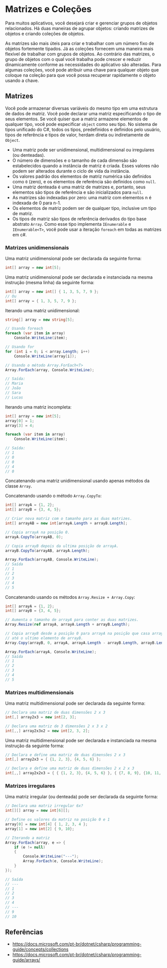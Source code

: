 # Matrizes e Coleções

Para muitos aplicativos, você desejará criar e gerenciar grupos de objetos relacionados. Há duas maneiras de agrupar objetos: criando matrizes de objetos e criando coleções de objetos.

As matrizes são mais úteis para criar e trabalhar com um número fixo de objetos fortemente tipados. Já as coleções fornecem uma maneira mais flexível de trabalhar com grupos de objetos. Ao contrário das matrizes, o grupo de objetos com o qual você trabalha pode crescer e reduzir dinamicamente conforme as necessidades do aplicativo são alteradas. Para algumas coleções, você pode atribuir uma chave para qualquer objeto que coloque na coleção para que você possa recuperar rapidamente o objeto usando a chave.

## Matrizes

Você pode armazenar diversas variáveis do mesmo tipo em uma estrutura de dados de matriz. Você pode declarar uma matriz especificando o tipo de seus elementos. Se você quiser que a matriz armazene elementos de qualquer tipo, você pode especificar `object` como seu tipo. No sistema de tipos unificado do C#, todos os tipos, predefinidos e definidos pelo usuário, tipos de referência e tipos de valor, herdam direta ou indiretamente de `Object`.

- Uma matriz pode ser unidimensional, multidimensional ou irregulares (ou denteadas).
- O número de dimensões e o tamanho de cada dimensão são estabelecidos quando a instância de matriz é criada. Esses valores não podem ser alterados durante o ciclo de vida da instância.
- Os valores padrão dos elementos de matriz numérica são definidos como `0` (zero), e os elementos de referência são definidos como `null`.
- Uma matriz denteada é uma matriz de matrizes e, portanto, seus elementos são tipos de referência e são inicializados para `null`.
- As matrizes são indexadas por zero: uma matriz com elementos n é indexada de 0 para n-1.
- Os elementos de matriz podem ser de qualquer tipo, inclusive um tipo de matriz.
- Os tipos de matriz são tipos de referência derivados do tipo base abstrato `Array`. Como esse tipo implementa `IEnumerable` e `IEnumerable<T>`, você pode usar a iteração `foreach` em todas as matrizes em c#.

### Matrizes unidimensionais

Uma matriz unidimensional pode ser declarada da seguinte forma:

```c#
int[] array = new int[5];
```

Uma matriz unidimensional pode ser declarada e instanciada na mesma instrução (mesma linha) da seguinte forma:

```c#
int[] array = new int[] { 1, 3, 5, 7, 9 };
// Ou
int[] array = { 1, 3, 5, 7, 9 };
```

Iterando uma matriz unidimensional:

```c#
string[] array = new string[5];

// Usando foreach
foreach (var item in array)
    Console.WriteLine(item);

// Usando for
for (int i = 0; i < array.Length; i++)
    Console.WriteLine(array[i]);

// Usando o método Array.ForEach<T>
Array.ForEach(array, Console.WriteLine);

// Saída:
// Maria
// João
// Sara
// Lucas
```

Iterando uma matriz incompleta:

```c#
int[] array = new int[5];
array[0] = 1;
array[3] = 4;

foreach (var item in array)
    Console.WriteLine(item);

// Saída:
// 1
// 0
// 0
// 4
// 0
```

Concatenando uma matriz unidimensional usando apenas métodos da classe `Array`.

Concatenando usando o método `Array.CopyTo`:

```c#
int[] arrayA = {1, 2};
int[] arrayB = {3, 4, 5};

// Criar nova matriz com o tamanho para as duas matrizes.
int[] arrayAB = new int[arrayA.Length + arrayB.Length];

// Copia arrayA na posição 0.
arrayA.CopyTo(arrayAB, 0);

// Copia arrayB depois da ultima posição de arrayA.
arrayB.CopyTo(arrayAB, arrayA.Length);

Array.ForEach(arrayAB, Console.WriteLine);
// Saída
// 1
// 2
// 3
// 4
// 5
```

Concatenando usando os métodos `Array.Resize + Array.Copy`:

```c#
int[] arrayA = {1, 2};
int[] arrayB = {3, 4, 5};

// Aumenta o tamanho de arrayA para conter as duas matrizes.
Array.Resize(ref arrayA, arrayA.Length + arrayB.Length);

// Copia arrayB desde a posição 0 para arrayA na posição que casa arrayB 
// até o ultimo elemento de arrayB.
Array.Copy(arrayB, 0, arrayA, arrayA.Length - arrayB.Length, arrayB.Length);

Array.ForEach(arrayA, Console.WriteLine);
// Saída
// 1
// 2
// 3
// 4
// 5
```

### Matrizes multidimensionais

Uma matriz multidimensional pode ser declarada da seguinte forma:

```c#
// Declara uma matriz de duas dimensões 2 x 3
int[,] array2x3 = new int[2, 3];

// Declara uma matriz de 3 dimensões 2 x 3 x 2
int[,,] array2x3x2 = new int[2, 3, 2];
```

Uma matriz multidimensional pode ser declarada e instanciada na mesma instrução da seguinte forma:

```c#
// Declara e define uma matriz de duas dimensões 2 x 3
int[,] array2x3 = { {1, 2, 3}, {4, 5, 6} };

// Declara e define uma matriz de duas dimensões 2 x 2 x 3
int[,,] array2x2x3 = { { {1, 2, 3}, {4, 5, 6} }, { {7, 8, 9}, {10, 11, 12} } };
```

### Matrizes irregulares

Uma matriz irregular (ou denteada) pode ser declarada da seguinte forma:

```c#
// Declara uma matriz irregular 6x?
int[][] array = new int[6][];

// Define os valores da matriz na posição 0 e 1
array[0] = new int[4] { 1, 2, 3, 4 };
array[1] = new int[2] { 9, 10};

// Iterando a matriz
Array.ForEach(array, e => {
    if (e != null)
    {
        Console.WriteLine("---");
        Array.ForEach(e, Console.WriteLine);
    }
});

// Saída
// ---
// 1
// 2
// 3
// 4
// ---
// 9
// 10
```

## Referências

- <https://docs.microsoft.com/pt-br/dotnet/csharp/programming-guide/concepts/collections>
- <https://docs.microsoft.com/pt-br/dotnet/csharp/programming-guide/arrays/>

